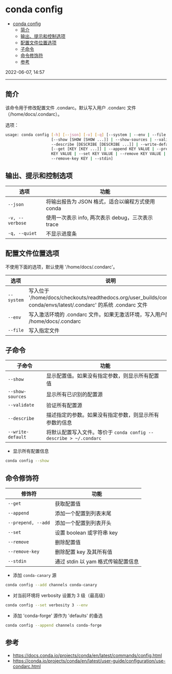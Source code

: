 # conda config

- [conda config](#conda-config)
  - [简介](#简介)
  - [输出、提示和控制选项](#输出提示和控制选项)
  - [配置文件位置选项](#配置文件位置选项)
  - [子命令](#子命令)
  - [命令修饰符](#命令修饰符)
  - [参考](#参考)

2022-06-07, 14:57
****

## 简介

该命令用于修改配置文件 .condarc。默认写入用户 .condarc 文件（/home/docs/.condarc）。

选项：

```sh
usage: conda config [-h] [--json] [-v] [-q] [--system | --env | --file FILE]
                    [--show [SHOW [SHOW ...]] | --show-sources | --validate |
                    --describe [DESCRIBE [DESCRIBE ...]] | --write-default]
                    [--get [KEY [KEY ...]] | --append KEY VALUE | --prepend
                    KEY VALUE | --set KEY VALUE | --remove KEY VALUE |
                    --remove-key KEY | --stdin]
```

## 输出、提示和控制选项

|选项|功能|
|---|---|
|`--json`|将输出报告为 JSON 格式，适合以编程方式使用 conda|
|`-v, --verbose`|使用一次表示 info, 两次表示 debug，三次表示 trace|
|`-q, --quiet`|不显示进度条|

## 配置文件位置选项

不使用下面的选项，默认使用 '/home/docs/.condarc'。

|选项|说明|
|---|---|
|`--system`|写入位于 '/home/docs/checkouts/readthedocs.org/user_builds/continuumio-conda/envs/latest/.condarc' 的系统 .condarc 文件|
|`--env`|写入激活环境的 .condarc 文件。如果无激活环境，写入用户配置文件 /home/docs/.condarc|
|`--file`|写入指定文件|

## 子命令

|子命令|功能|
|---|---|
|`--show`|显示配置值。如果没有指定参数，则显示所有配置值|
|`--show-sources`|显示所有已识别的配置源|
|`--validate`|验证所有配置源|
|`--describe`|描述指定的参数。如果没有指定参数，则显示所有参数的信息|
|`--write-default`|将默认配置写入文件。等价于 `conda config --describe > ~/.condarc`|

- 显示所有配置信息

```sh
conda config --show
```

## 命令修饰符

|修饰符|功能|
|---|---|
|`--get`|获取配置值|
|`--append`|添加一个配置到列表末尾|
|`--prepend, --add`|添加一个配置到列表开头|
|`--set`|设置 boolean 或字符串 key|
|`--remove`|删除配置值|
|`--remove-key`|删除配置 key 及其所有值|
|`--stdin`|通过 stdin 以 yam 格式传输配置信息|

- 添加 `conda-canary` 源

```sh
conda config --add channels conda-canary
```

- 对当前环境将 verbosity 设置为 3 级（最高级）

```sh
conda config --set verbosity 3 --env
```

- 添加 'conda-forge' 源作为 'defaults' 的备选

```sh
conda config --append channels conda-forge
```

## 参考

- https://docs.conda.io/projects/conda/en/latest/commands/config.html
- https://conda.io/projects/conda/en/latest/user-guide/configuration/use-condarc.html
